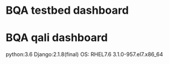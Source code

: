 # BQA testbed dashboard
# BQA qali dashboard
python:3.6
Django:2.1.8(final)
OS: RHEL7.6 3.1.0-957.el7.x86_64
